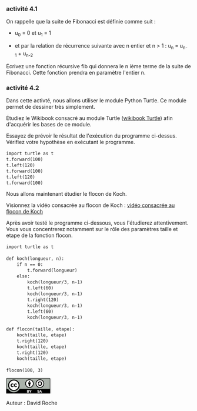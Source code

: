 ### activité 4.1

On rappelle que la suite de Fibonacci est définie comme suit :

- u<sub>0</sub> = 0 et u<sub>1</sub> = 1

- et par la relation de récurrence suivante avec n entier et n > 1 : u<sub>n</sub> = u<sub>n-1</sub> + u<sub>n-2</sub>

 Écrivez une fonction récursive fib qui donnera le n ième terme de la suite de Fibonacci. Cette fonction prendra en paramètre l'entier n.

### activité 4.2

Dans cette activté, nous allons utiliser le module Python Turtle. Ce module permet de dessiner très simplement.

Étudiez le Wikibook consacré au module Turtle ([wikibook Turtle](https://fr.wikibooks.org/wiki/Programmation_Python/Turtle)) afin d'acquérir les bases de ce module.

Essayez de prévoir le résultat de l'exécution du programme ci-dessus. Vérifiez votre hypothèse en exécutant le programme.

```
import turtle as t
t.forward(100)
t.left(120)
t.forward(100)
t.left(120)
t.forward(100)
```

Nous allons maintenant étudier le flocon de Koch.

Visionnez la vidéo consacrée au flocon de Koch : [vidéo consacrée au flocon de Koch](https://www.youtube.com/watch?v=PW_Pka9iBko&t=1s)

Après avoir testé le programme ci-dessous, vous l'étudierez attentivement. Vous vous concentrerez notamment sur le rôle des paramètres taille et etape de la fonction flocon.

```
import turtle as t

def koch(longueur, n):
    if n == 0:
        t.forward(longueur)
    else:
        koch(longueur/3, n-1)
        t.left(60)
        koch(longueur/3, n-1)
        t.right(120)
        koch(longueur/3, n-1)
        t.left(60)
        koch(longueur/3, n-1)

def flocon(taille, etape):
    koch(taille, etape)
    t.right(120)
    koch(taille, etape)
    t.right(120)
    koch(taille, etape)

flocon(100, 3)
```
![](img/cc.png)

Auteur : David Roche
